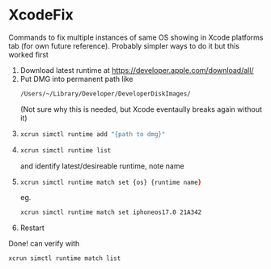 # XcodeFix
Commands to fix multiple instances of same OS showing in Xcode platforms tab (for own future reference). Probably simpler ways to do it but this worked first

1. Download latest runtime at https://developer.apple.com/download/all/
2. Put DMG into permanent path like
   ```zsh
   /Users/~/Library/Developer/DeveloperDiskImages/
   ```
   (Not sure why this is needed, but Xcode eventaully breaks again without it)
4. 
   ```zsh
   xcrun simctl runtime add "{path to dmg}"
   ```
5. 
   ```zsh
   xcrun simctl runtime list
   ```
   and identify latest/desireable runtime, note name
6.
   ```zsh
   xcrun simctl runtime match set {os} {runtime name}
   ```
   eg.
   ```zsh
   xcrun simctl runtime match set iphoneos17.0 21A342
   ```
7. Restart

Done! can verify with
```zsh
xcrun simctl runtime match list
```
